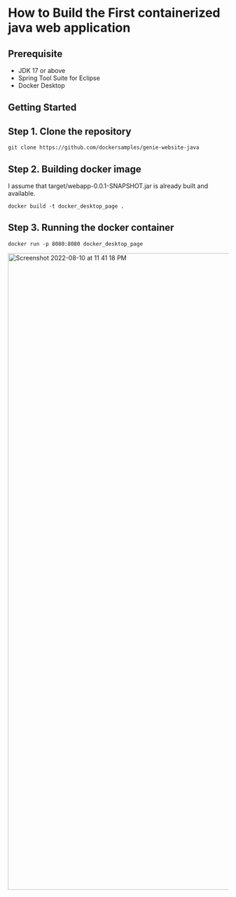 # How to Build the First containerized java web application

## Prerequisite

- JDK 17 or above
- Spring Tool Suite for Eclipse
- Docker Desktop



## Getting Started


## Step 1. Clone the repository

```
git clone https://github.com/dockersamples/genie-website-java
```

## Step 2. Building docker image

I assume that target/webapp-0.0.1-SNAPSHOT.jar is already built and available.

```
docker build -t docker_desktop_page .
```

## Step 3. Running the docker container
```
docker run -p 8080:8080 docker_desktop_page
```

<img width="1451" alt="Screenshot 2022-08-10 at 11 41 18 PM" src="https://user-images.githubusercontent.com/111007084/183986105-d4655cb8-1954-4625-b568-9d76f063b5e5.png">
